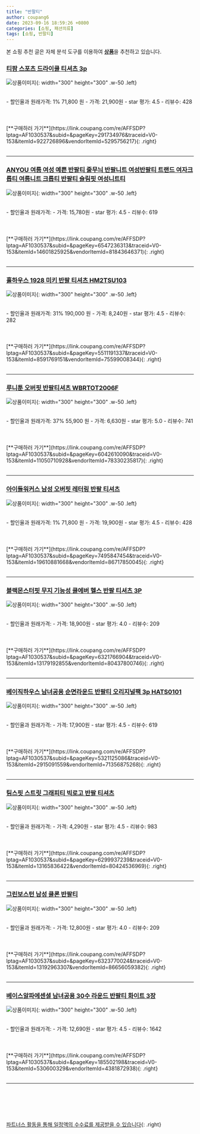```yaml
---
title: "반팔티"
author: coupang6
date: 2023-09-16 18:59:26 +0800
categories: [쇼핑, 패션의류]
tags: [쇼핑, 반팔티]
---
```


본 쇼핑 추천 글은 자체 분석 도구를 이용하여 [**상품**](https://link.coupang.com/a/bao1ui)을 추천하고 있습니다.

### [티팜 스포츠 드라이쿨 티셔츠 3p](https://link.coupang.com/re/AFFSDP?lptag=AF1030537&subid=&pageKey=291734976&traceid=V0-153&itemId=922726896&vendorItemId=5295756217)

![상품이미지](https://thumbnail8.coupangcdn.com/thumbnails/remote/230x230ex/image/retail/images/8058833123951223-4e72e22c-630e-4c5b-91de-45ee4da344b9.jpg){: width="300" height="300" .w-50 .left}


<br>
- 할인율과 원래가격: 1%  71,800   원
- 가격: 21,900원
- star 평가: 4.5
- 리뷰수: 428
<br>
<br>
<br>
<br>
[**구매하러 가기**](https://link.coupang.com/re/AFFSDP?lptag=AF1030537&subid=&pageKey=291734976&traceid=V0-153&itemId=922726896&vendorItemId=5295756217){: .right}
<br>
<br>

---

### [ANYOU 여름 여성 예쁜 반팔티 줄무늬 반팔니트 여성반팔티 트랜드 여자크롭티 여름니트 크롭티 반팔티 슬림핏 여성니트티](https://link.coupang.com/re/AFFSDP?lptag=AF1030537&subid=&pageKey=6547236313&traceid=V0-153&itemId=14601825925&vendorItemId=81843646371)

![상품이미지](https://thumbnail9.coupangcdn.com/thumbnails/remote/230x230ex/image/vendor_inventory/dd3e/9edc57049a6866760c46bdc9a9f92ee0d49309c9f574892527f7f25a98a0.jpg){: width="300" height="300" .w-50 .left}


<br>
- 할인율과 원래가격: 
- 가격: 15,780원
- star 평가: 4.5
- 리뷰수: 619
<br>
<br>
<br>
<br>
[**구매하러 가기**](https://link.coupang.com/re/AFFSDP?lptag=AF1030537&subid=&pageKey=6547236313&traceid=V0-153&itemId=14601825925&vendorItemId=81843646371){: .right}
<br>
<br>

---

### [홀하우스 1928 미키 반팔 티셔츠 HM2TSU103](https://link.coupang.com/re/AFFSDP?lptag=AF1030537&subid=&pageKey=5511191337&traceid=V0-153&itemId=8591769151&vendorItemId=75599008344)

![상품이미지](https://thumbnail10.coupangcdn.com/thumbnails/remote/230x230ex/image/retail/images/41548968917420-ccd9de10-e80c-4b98-b342-357898afb48c.jpg){: width="300" height="300" .w-50 .left}


<br>
- 할인율과 원래가격: 31%  190,000   원
- 가격: 8,240원
- star 평가: 4.5
- 리뷰수: 282
<br>
<br>
<br>
<br>
[**구매하러 가기**](https://link.coupang.com/re/AFFSDP?lptag=AF1030537&subid=&pageKey=5511191337&traceid=V0-153&itemId=8591769151&vendorItemId=75599008344){: .right}
<br>
<br>

---

### [루니툰 오버핏 반팔티셔츠 WBRTOT2006F](https://link.coupang.com/re/AFFSDP?lptag=AF1030537&subid=&pageKey=6042610090&traceid=V0-153&itemId=11050710928&vendorItemId=78330235817)

![상품이미지](https://thumbnail6.coupangcdn.com/thumbnails/remote/230x230ex/image/rs_quotation_api/35ralbjp/e9ce7c5f7250470c9801750e22956c2f.jpg){: width="300" height="300" .w-50 .left}


<br>
- 할인율과 원래가격: 37%  55,900   원
- 가격: 6,630원
- star 평가: 5.0
- 리뷰수: 741
<br>
<br>
<br>
<br>
[**구매하러 가기**](https://link.coupang.com/re/AFFSDP?lptag=AF1030537&subid=&pageKey=6042610090&traceid=V0-153&itemId=11050710928&vendorItemId=78330235817){: .right}
<br>
<br>

---

### [아이들워커스 남성 오버핏 레터링 반팔 티셔츠](https://link.coupang.com/re/AFFSDP?lptag=AF1030537&subid=&pageKey=7495847454&traceid=V0-153&itemId=19610881668&vendorItemId=86717850045)

![상품이미지](https://thumbnail6.coupangcdn.com/thumbnails/remote/230x230ex/image/vendor_inventory/89ba/2e3b35a954dc585b32f07b188231d5058a6358330e395f4b3478fae1f4f0.jpg){: width="300" height="300" .w-50 .left}


<br>
- 할인율과 원래가격: 1%  71,800   원
- 가격: 19,900원
- star 평가: 4.5
- 리뷰수: 428
<br>
<br>
<br>
<br>
[**구매하러 가기**](https://link.coupang.com/re/AFFSDP?lptag=AF1030537&subid=&pageKey=7495847454&traceid=V0-153&itemId=19610881668&vendorItemId=86717850045){: .right}
<br>
<br>

---

### [블랙몬스터핏 무지 기능성 쿨에버 헬스 반팔 티셔츠 3P](https://link.coupang.com/re/AFFSDP?lptag=AF1030537&subid=&pageKey=6321766904&traceid=V0-153&itemId=13179192855&vendorItemId=80437800746)

![상품이미지](https://thumbnail10.coupangcdn.com/thumbnails/remote/230x230ex/image/vendor_inventory/6e98/a2a006b54f595255d15b877f7ea986dec978b02e3ceb4102633eea890a92.jpg){: width="300" height="300" .w-50 .left}


<br>
- 할인율과 원래가격: 
- 가격: 18,900원
- star 평가: 4.0
- 리뷰수: 209
<br>
<br>
<br>
<br>
[**구매하러 가기**](https://link.coupang.com/re/AFFSDP?lptag=AF1030537&subid=&pageKey=6321766904&traceid=V0-153&itemId=13179192855&vendorItemId=80437800746){: .right}
<br>
<br>

---

### [베이직하우스 남녀공용 순면라운드 반팔티 오리지널팩 3p HATS0101](https://link.coupang.com/re/AFFSDP?lptag=AF1030537&subid=&pageKey=5321125086&traceid=V0-153&itemId=2915091559&vendorItemId=71356875268)

![상품이미지](https://thumbnail9.coupangcdn.com/thumbnails/remote/230x230ex/image/retail/images/3467910933020757-fcbce888-fabd-4000-9fb5-9ba8517d90a2.jpg){: width="300" height="300" .w-50 .left}


<br>
- 할인율과 원래가격: 
- 가격: 17,900원
- star 평가: 4.5
- 리뷰수: 619
<br>
<br>
<br>
<br>
[**구매하러 가기**](https://link.coupang.com/re/AFFSDP?lptag=AF1030537&subid=&pageKey=5321125086&traceid=V0-153&itemId=2915091559&vendorItemId=71356875268){: .right}
<br>
<br>

---

### [팀스핏 스트릿 그래피티 빅로고 반팔 티셔츠](https://link.coupang.com/re/AFFSDP?lptag=AF1030537&subid=&pageKey=6299937239&traceid=V0-153&itemId=13165836422&vendorItemId=80424536969)

![상품이미지](https://thumbnail9.coupangcdn.com/thumbnails/remote/230x230ex/image/rs_quotation_api/lsejpzym/bf0b446e86eb4c2785663c2064096222.jpg){: width="300" height="300" .w-50 .left}


<br>
- 할인율과 원래가격: 
- 가격: 4,290원
- star 평가: 4.5
- 리뷰수: 983
<br>
<br>
<br>
<br>
[**구매하러 가기**](https://link.coupang.com/re/AFFSDP?lptag=AF1030537&subid=&pageKey=6299937239&traceid=V0-153&itemId=13165836422&vendorItemId=80424536969){: .right}
<br>
<br>

---

### [그린보스턴 남성 쿨론 반팔티](https://link.coupang.com/re/AFFSDP?lptag=AF1030537&subid=&pageKey=6323770024&traceid=V0-153&itemId=13192963307&vendorItemId=86656059382)

![상품이미지](https://thumbnail6.coupangcdn.com/thumbnails/remote/230x230ex/image/vendor_inventory/9e64/dfea8a8eb0982f3e1626a4a2a7e88bac093cca7d6eec831ae9f830cf0d1d.jpg){: width="300" height="300" .w-50 .left}


<br>
- 할인율과 원래가격: 
- 가격: 12,800원
- star 평가: 4.0
- 리뷰수: 209
<br>
<br>
<br>
<br>
[**구매하러 가기**](https://link.coupang.com/re/AFFSDP?lptag=AF1030537&subid=&pageKey=6323770024&traceid=V0-153&itemId=13192963307&vendorItemId=86656059382){: .right}
<br>
<br>

---

### [베이스알파에센셜 남녀공용 30수 라운드 반팔티 화이트 3장](https://link.coupang.com/re/AFFSDP?lptag=AF1030537&subid=&pageKey=185502198&traceid=V0-153&itemId=530600329&vendorItemId=4381872938)

![상품이미지](https://thumbnail8.coupangcdn.com/thumbnails/remote/230x230ex/image/retail/images/171370370133208-3a860c5c-afb0-4fb5-94fe-061532de2eac.jpg){: width="300" height="300" .w-50 .left}


<br>
- 할인율과 원래가격: 
- 가격: 12,690원
- star 평가: 4.5
- 리뷰수: 1642
<br>
<br>
<br>
<br>
[**구매하러 가기**](https://link.coupang.com/re/AFFSDP?lptag=AF1030537&subid=&pageKey=185502198&traceid=V0-153&itemId=530600329&vendorItemId=4381872938){: .right}
<br>
<br>

---
<br><br><br><br><br> [파트너스 활동을 통해 일정액의 수수료를 제공받을 수 있습니다](https://link.coupang.com/a/bao1ui){: .right}